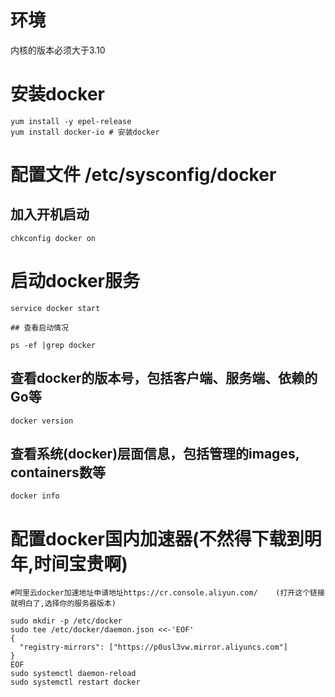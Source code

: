 # 环境 

内核的版本必须大于3.10

# 安装docker

```
yum install -y epel-release
yum install docker-io # 安装docker
```



# 配置文件 /etc/sysconfig/docker
## 加入开机启动

```
chkconfig docker on  
```


# 启动docker服务
```
service docker start 

## 查看启动情况

ps -ef |grep docker
```

## 查看docker的版本号，包括客户端、服务端、依赖的Go等

```
docker version
```



## 查看系统(docker)层面信息，包括管理的images, containers数等

```
docker info
```

# 配置docker国内加速器(不然得下载到明年,时间宝贵啊)

```
#阿里云docker加速地址申请地址https://cr.console.aliyun.com/    (打开这个链接就明白了,选择你的服务器版本)

sudo mkdir -p /etc/docker
sudo tee /etc/docker/daemon.json <<-'EOF'
{
  "registry-mirrors": ["https://p0usl3vw.mirror.aliyuncs.com"]
}
EOF
sudo systemctl daemon-reload
sudo systemctl restart docker
```


